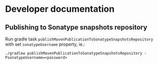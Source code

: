 Developer documentation
=======================

Publishing to Sonatype snapshots repository
-------------------------------------------

Run gradle task `publishMavenPublicationToSonatypeSnapshotsRepository` with set `sonatypeUsername` property, ie.:

```
./gradlew publishMavenPublicationToSonatypeSnapshotsRepository -PsonatypeUsername=<password>
```
